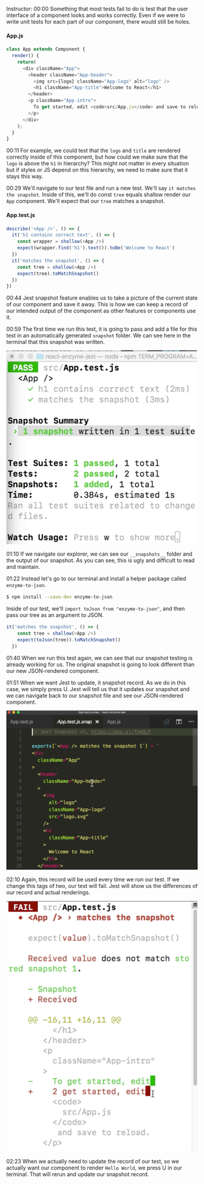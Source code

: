 Instructor: 00:00 Something that most tests fail to do is test that the user interface of a component looks and works correctly. Even if we were to write unit tests for each part of our component, there would still be holes.

#### App.js
```javascript
class App extends Component {
  render() {
    return(
      <div className="App">
        <header className="App-header">
          <img src={logo} className="App-logo" alt="logo" />
          <h1 className="App-title">Welcome to React</h1>
        </header>
        <p className="App-intro">
          To get started, edit <code>src/App.js</code> and save to reload.
        </p>
      </div>
    );
  }
}
```

00:11 For example, we could test that the `logo` and `title` are rendered correctly inside of this component, but how could we make sure that the `logo` is above the `h1` in hierarchy? This might not matter in every situation but if styles or JS depend on this hierarchy, we need to make sure that it stays this way.

00:29 We'll navigate to our test file and run a new test. We'll say `it matches the snapshot`. Inside of this, we'll do const `tree` equals shallow render our `App` component. We'll expect that our `tree` matches a snapshot.

#### App.test.js
``` javascript
describe('<App />', () => {
  it('h1 contains correct text', () => {
    const wrapper = shallow(<App />)
    expect(wrapper.find('h1').text()).toBe('Welcome to React')
  })
  it('matches the snapshot', () => {
    const tree = shallow(<App />)
    expect(tree).toMatchSnapshot()
  })
})
```

00:44 Jest snapshot feature enables us to take a picture of the current state of our component and save it away. This is how we can keep a record of our intended output of the component as other features or components use it.

00:59 The first time we run this test, it is going to pass and add a file for this test in an automatically generated `snapshot` folder. We can see here in the terminal that this snapshot was written.

![snapshot was written](../images/react-test-enzyme-rendered-components-with-jest-snapshots-snapshot-written.png)

01:10 If we navigate our explorer, we can see our `__snapshots__` folder and the output of our snapshot. As you can see, this is ugly and difficult to read and maintain.

01:22 Instead let's go to our terminal and install a helper package called `enzyme-to-json`. 

```bash
$ npm install --save-dev enzyme-to-json
```

Inside of our test, we'll `import toJson from "enzyme-to-json"`, and then pass our tree as an argument to JSON.

```javascript
it('matches the snapshot', () => {
    const tree = shallow(<App />)
    expect(toJson(tree)).toMatchSnapshot()
  })
```

01:40 When we run this test again, we can see that our snapshot testing is already working for us. The original snapshot is going to look different than our new JSON-rendered component.

01:51 When we want Jest to update, it snapshot record. As we do in this case, we simply press U. Jest will tell us that it updates our snapshot and we can navigate back to our snapshot file and see our JSON-rendered component.

![json rendered component](../images/react-test-enzyme-rendered-components-with-jest-snapshots-json-rendered.png)

02:10 Again, this record will be used every time we run our test. If we change this tags of two, our test will fail. Jest will show us the differences of our record and actual renderings.

![snapshot fails](../images/react-test-enzyme-rendered-components-with-jest-snapshots-test-fails.png)

02:23 When we actually need to update the record of our test, so we actually want our component to render `Hello World`, we press U in our terminal. That will rerun and update our snapshot record.